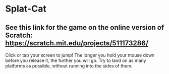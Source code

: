 # Splat-Cat

## See this link for the game on the online version of Scratch: https://scratch.mit.edu/projects/511173286/

Click or tap your screen to jump! The longer you hold your mouse down before you release it, the further you will go. Try to land on as many platforms as possible, without running into the sides of them. 
